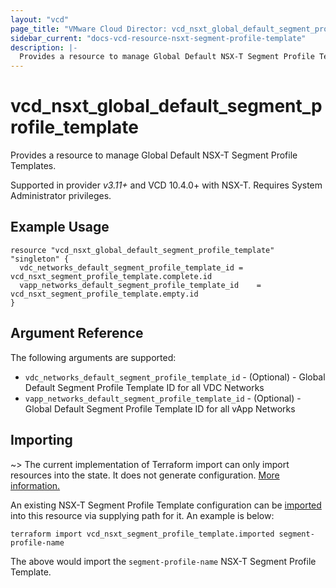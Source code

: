 ```yaml
---
layout: "vcd"
page_title: "VMware Cloud Director: vcd_nsxt_global_default_segment_profile_template"
sidebar_current: "docs-vcd-resource-nsxt-segment-profile-template"
description: |-
  Provides a resource to manage Global Default NSX-T Segment Profile Templates.
---
```


# vcd\_nsxt\_global\_default\_segment\_profile\_template

Provides a resource to manage Global Default NSX-T Segment Profile Templates.

Supported in provider *v3.11+* and VCD 10.4.0+ with NSX-T. Requires System Administrator privileges.

## Example Usage

```hcl
resource "vcd_nsxt_global_default_segment_profile_template" "singleton" {
  vdc_networks_default_segment_profile_template_id = vcd_nsxt_segment_profile_template.complete.id
  vapp_networks_default_segment_profile_template_id    = vcd_nsxt_segment_profile_template.empty.id
}
```

## Argument Reference

The following arguments are supported:

* `vdc_networks_default_segment_profile_template_id` - (Optional) - Global Default Segment Profile
  Template ID for all VDC Networks
* `vapp_networks_default_segment_profile_template_id` - (Optional) - Global Default Segment Profile
  Template ID for all vApp Networks


## Importing

~> The current implementation of Terraform import can only import resources into the state.
It does not generate configuration. [More information.](https://www.terraform.io/docs/import/)

An existing NSX-T Segment Profile Template configuration can be [imported][docs-import] into this
resource via supplying path for it. An example is below:

[docs-import]: https://www.terraform.io/docs/import/

```
terraform import vcd_nsxt_segment_profile_template.imported segment-profile-name
```

The above would import the `segment-profile-name` NSX-T Segment Profile Template.
